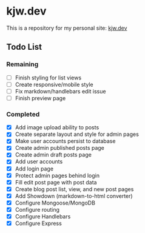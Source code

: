 # kjw.dev

This is a repository for my personal site: [kjw.dev](https://kjw.dev)

## Todo List

### Remaining

- [ ] Finish styling for list views
- [ ] Create responsive/mobile style
- [ ] Fix markdown/handlebars edit issue
- [ ] Finish preview page

### Completed

- [X] Add image upload ability to posts
- [X] Create separate layout and style for admin pages
- [X] Make user accounts persist to database
- [X] Create admin published posts page
- [X] Create admin draft posts page
- [X] Add user accounts
- [X] Add login page
- [X] Protect admin pages behind login
- [X] Fill edit post page with post data
- [X] Create blog post list, view, and new post pages
- [X] Add Showdown (markdown-to-html converter)
- [X] Configure Mongoose/MongoDB
- [X] Configure routing
- [X] Configure Handlebars
- [X] Configure Express
